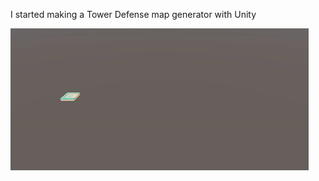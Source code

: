 I started making a Tower Defense map generator with Unity

![](https://github.com/ahnvm/Tower_Defense/blob/main/Gifs/game.gif)
